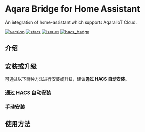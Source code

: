 # Aqara Bridge for Home Assistant

An integration of home-assistant which supports Aqara IoT Cloud.

[![version](https://img.shields.io/github/manifest-json/v/angeljanne/aqara_bridge?filename=custom_components%2Faqara_bridge%2Fmanifest.json)](https://github.com/angeljanne/aqara_bridge/releases/latest) [![stars](https://img.shields.io/github/stars/angeljanne/aqara_bridge)](https://github.com/ha0y/xiaomi_miot_raw/stargazers) [![issues](https://img.shields.io/github/issues/angeljanne/aqara_bridge)](https://github.com/angeljanne/aqara_bridge/issues) [![hacs_badge](https://img.shields.io/badge/HACS-Custom-blue.svg)](https://github.com/hacs/integration)

## 介绍

## 安装或升级

可通过以下两种方法进行安装或升级，建议**通过 HACS 自动安装**。

### 通过 HACS 自动安装

### 手动安装

## 使用方法
